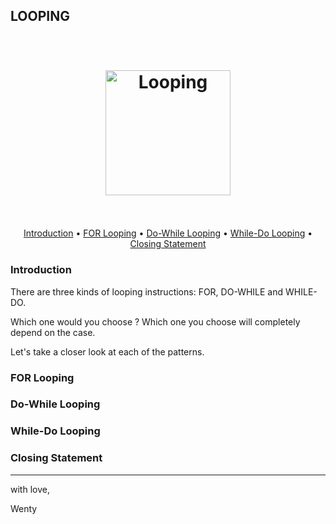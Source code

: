## LOOPING

<h1 align="center">
  <br>
  <a href="https://www.completecsharptutorial.com/wp-content/uploads/2016/02/while.jpg"><img src="https://www.completecsharptutorial.com/wp-content/uploads/2016/02/while.jpg" alt="Looping" width="200"></a>
  <br>
  <br>
</h1>

<p align="center">
  <a href="#intro">Introduction</a> •
  <a href="#for">FOR Looping</a> •
  <a href="#do-while">Do-While Looping</a> •
  <a href="#while-do">While-Do Looping</a> •
  <a href="#closing">Closing Statement</a> 
</p>



### Introduction

There are three kinds of looping instructions: FOR, DO-WHILE and WHILE-DO.

Which one would you choose ? Which one you choose will completely depend on the case.

Let's take a closer look at each of the patterns.



### FOR Looping



### Do-While Looping



### While-Do Looping



### Closing Statement

---
with love,

Wenty

